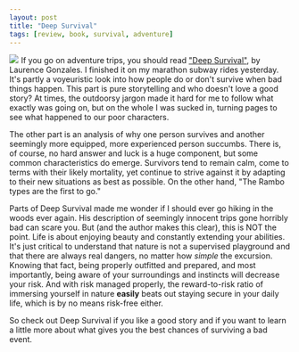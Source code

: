 ```yaml
---
layout: post
title: "Deep Survival"
tags: [review, book, survival, adventure]
---
```


[<img class="floatRight" src="http://kurup.org/images/deep_survival.jpg">](http://www.amazon.com/gp/product/0393326152?ie=UTF8&tag=vinodkurupshomep&linkCode=as2&camp=1789&creative=9325&creativeASIN=0393326152)<img src="http://www.assoc-amazon.com/e/ir?t=vinodkurupshomep&l=as2&o=1&a=0393326152" width="1" height="1" border="0" alt="" style="border:none !important; margin:0px !important;" />  If you go on adventure trips, you should read ["Deep Survival"](http://www.amazon.com/gp/product/0393326152?ie=UTF8&tag=vinodkurupshomep&linkCode=as2&camp=1789&creative=9325&creativeASIN=0393326152), by Laurence Gonzales. I finished it on my marathon subway rides yesterday. It's partly a voyeuristic look into how people do or don't survive when bad things happen. This part is pure storytelling and who doesn't love a good story? At times, the outdoorsy jargon made it hard for me to follow what exactly was going on, but on the whole I was sucked in, turning pages to see what happened to our poor characters.

The other part is an analysis of why one person survives and another seemingly more equipped, more experienced person succumbs. There is, of course, no hard answer and luck is a huge component, but some common characteristics do emerge. Survivors tend to remain calm, come to terms with their likely mortality, yet continue to strive against it by adapting to their new situations as best as possible. On the other hand, "The Rambo types are the first to go."

Parts of Deep Survival made me wonder if I should ever go hiking in the woods ever again. His description of seemingly innocent trips gone horribly bad can scare you. But (and the author makes this clear), this is NOT the point. Life is about enjoying beauty and constantly extending your abilities. It's just critical to understand that nature is not a supervised playground and that there are always real dangers, no matter how _simple_ the excursion. Knowing that fact, being properly outfitted and prepared, and most importantly, being aware of your surroundings and instincts will decrease your risk. And with risk managed properly, the reward-to-risk ratio of immersing yourself in nature **easily** beats out staying secure in your daily life, which is by no means risk-free either.

So check out Deep Survival if you like a good story and if you want to learn a little more about what gives you the best chances of surviving a bad event.